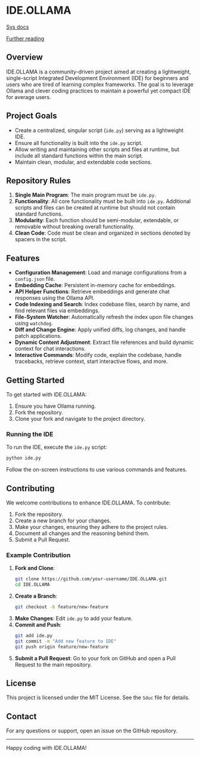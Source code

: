 

# IDE.OLLAMA
[Sys docs](SYSTEM_DOCUMENTATION.md)

[Further reading](Details.md)
## Overview
IDE.OLLAMA is a community-driven project aimed at creating a lightweight, single-script Integrated Development Environment (IDE) for beginners and users who are tired of learning complex frameworks. The goal is to leverage Ollama and clever coding practices to maintain a powerful yet compact IDE for average users.

## Project Goals
- Create a centralized, singular script (`ide.py`) serving as a lightweight IDE.
- Ensure all functionality is built into the `ide.py` script.
- Allow writing and maintaining other scripts and files at runtime, but include all standard functions within the main script.
- Maintain clean, modular, and extendable code sections.

## Repository Rules
1. **Single Main Program**: The main program must be `ide.py`.
2. **Functionality**: All core functionality must be built into `ide.py`. Additional scripts and files can be created at runtime but should not contain standard functions.
3. **Modularity**: Each function should be semi-modular, extendable, or removable without breaking overall functionality.
4. **Clean Code**: Code must be clean and organized in sections denoted by spacers in the script.

## Features
- **Configuration Management**: Load and manage configurations from a `config.json` file.
- **Embedding Cache**: Persistent in-memory cache for embeddings.
- **API Helper Functions**: Retrieve embeddings and generate chat responses using the Ollama API.
- **Code Indexing and Search**: Index codebase files, search by name, and find relevant files via embeddings.
- **File-System Watcher**: Automatically refresh the index upon file changes using `watchdog`.
- **Diff and Change Engine**: Apply unified diffs, log changes, and handle patch applications.
- **Dynamic Content Adjustment**: Extract file references and build dynamic context for chat interactions.
- **Interactive Commands**: Modify code, explain the codebase, handle tracebacks, retrieve context, start interactive flows, and more.

## Getting Started
To get started with IDE.OLLAMA:
1. Ensure you have Ollama running.
2. Fork the repository.
3. Clone your fork and navigate to the project directory.

### Running the IDE
To run the IDE, execute the `ide.py` script:
```sh
python ide.py
```

Follow the on-screen instructions to use various commands and features.

## Contributing
We welcome contributions to enhance IDE.OLLAMA. To contribute:
1. Fork the repository.
2. Create a new branch for your changes.
3. Make your changes, ensuring they adhere to the project rules.
4. Document all changes and the reasoning behind them.
5. Submit a Pull Request.

### Example Contribution
1. **Fork and Clone**:
    ```sh
    git clone https://github.com/your-username/IDE.OLLAMA.git
    cd IDE.OLLAMA
    ```
2. **Create a Branch**:
    ```sh
    git checkout -b feature/new-feature
    ```
3. **Make Changes**: Edit `ide.py` to add your feature.
4. **Commit and Push**:
    ```sh
    git add ide.py
    git commit -m "Add new feature to IDE"
    git push origin feature/new-feature
    ```
5. **Submit a Pull Request**: Go to your fork on GitHub and open a Pull Request to the main repository.

## License
This project is licensed under the MIT License. See the `Sduc` file for details.

## Contact
For any questions or support, open an issue on the GitHub repository.

---

Happy coding with IDE.OLLAMA!
